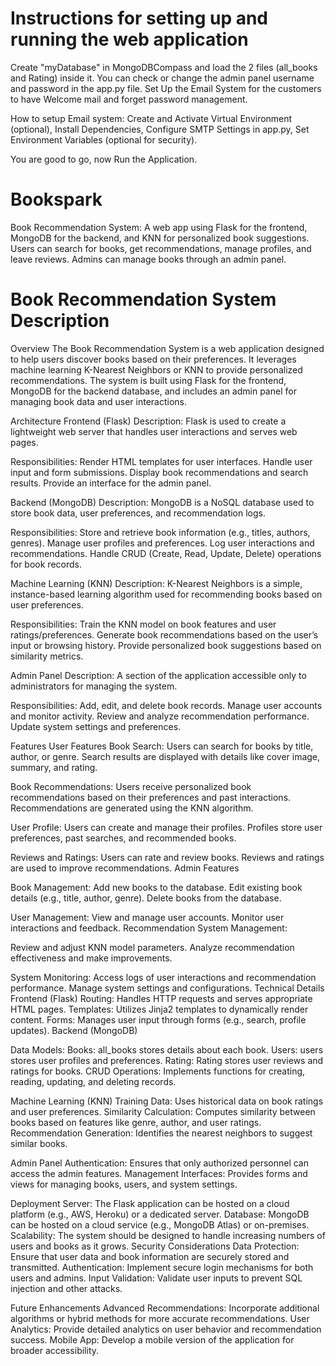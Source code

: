 # Instructions for setting up and running the web application
Create "myDatabase" in MongoDBCompass and load the 2 files (all_books and Rating) inside it.
You can check or change the admin panel username and password in the app.py file.
Set Up the Email System for the customers to have Welcome mail and forget password management.

How to setup Email system:
Create and Activate Virtual Environment (optional),
Install Dependencies,
Configure SMTP Settings in app.py,
Set Environment Variables (optional for security).

You are good to go, now Run the Application.

# Bookspark
Book Recommendation System: A web app using Flask for the frontend, MongoDB for the backend, and KNN for personalized book suggestions. Users can search for books, get recommendations, manage profiles, and leave reviews. Admins can manage books through an admin panel.


# Book Recommendation System Description
Overview
The Book Recommendation System is a web application designed to help users discover books based on their preferences. It leverages machine learning K-Nearest Neighbors or KNN to provide personalized recommendations. The system is built using Flask for the frontend, MongoDB for the backend database, and includes an admin panel for managing book data and user interactions.

Architecture
Frontend (Flask)
Description: Flask is used to create a lightweight web server that handles user interactions and serves web pages.

Responsibilities:
Render HTML templates for user interfaces.
Handle user input and form submissions.
Display book recommendations and search results.
Provide an interface for the admin panel.

Backend (MongoDB)
Description: MongoDB is a NoSQL database used to store book data, user preferences, and recommendation logs.

Responsibilities:
Store and retrieve book information (e.g., titles, authors, genres).
Manage user profiles and preferences.
Log user interactions and recommendations.
Handle CRUD (Create, Read, Update, Delete) operations for book records.

Machine Learning (KNN)
Description: K-Nearest Neighbors is a simple, instance-based learning algorithm used for recommending books based on user preferences.

Responsibilities:
Train the KNN model on book features and user ratings/preferences.
Generate book recommendations based on the user’s input or browsing history.
Provide personalized book suggestions based on similarity metrics.

Admin Panel
Description: A section of the application accessible only to administrators for managing the system.

Responsibilities:
Add, edit, and delete book records.
Manage user accounts and monitor activity.
Review and analyze recommendation performance.
Update system settings and preferences.

Features
User Features
Book Search:
Users can search for books by title, author, or genre.
Search results are displayed with details like cover image, summary, and rating.

Book Recommendations:
Users receive personalized book recommendations based on their preferences and past interactions.
Recommendations are generated using the KNN algorithm.

User Profile:
Users can create and manage their profiles.
Profiles store user preferences, past searches, and recommended books.

Reviews and Ratings:
Users can rate and review books.
Reviews and ratings are used to improve recommendations.
Admin Features

Book Management:
Add new books to the database.
Edit existing book details (e.g., title, author, genre).
Delete books from the database.

User Management:
View and manage user accounts.
Monitor user interactions and feedback.
Recommendation System Management:

Review and adjust KNN model parameters.
Analyze recommendation effectiveness and make improvements.

System Monitoring:
Access logs of user interactions and recommendation performance.
Manage system settings and configurations.
Technical Details
Frontend (Flask)
Routing: Handles HTTP requests and serves appropriate HTML pages.
Templates: Utilizes Jinja2 templates to dynamically render content.
Forms: Manages user input through forms (e.g., search, profile updates).
Backend (MongoDB)

Data Models:
Books: all_books stores details about each book.
Users: users stores user profiles and preferences.
Rating: Rating stores user reviews and ratings for books.
CRUD Operations: Implements functions for creating, reading, updating, and deleting records.

Machine Learning (KNN)
Training Data: Uses historical data on book ratings and user preferences.
Similarity Calculation: Computes similarity between books based on features like genre, author, and user ratings.
Recommendation Generation: Identifies the nearest neighbors to suggest similar books.

Admin Panel
Authentication: Ensures that only authorized personnel can access the admin features.
Management Interfaces: Provides forms and views for managing books, users, and system settings.

Deployment
Server: The Flask application can be hosted on a cloud platform (e.g., AWS, Heroku) or a dedicated server.
Database: MongoDB can be hosted on a cloud service (e.g., MongoDB Atlas) or on-premises.
Scalability: The system should be designed to handle increasing numbers of users and books as it grows.
Security Considerations
Data Protection: Ensure that user data and book information are securely stored and transmitted.
Authentication: Implement secure login mechanisms for both users and admins.
Input Validation: Validate user inputs to prevent SQL injection and other attacks.

Future Enhancements
Advanced Recommendations: Incorporate additional algorithms or hybrid methods for more accurate recommendations.
User Analytics: Provide detailed analytics on user behavior and recommendation success.
Mobile App: Develop a mobile version of the application for broader accessibility.
